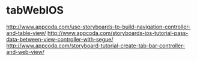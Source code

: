 # tabWebIOS

http://www.appcoda.com/use-storyboards-to-build-navigation-controller-and-table-view/
http://www.appcoda.com/storyboards-ios-tutorial-pass-data-between-view-controller-with-segue/
http://www.appcoda.com/storyboard-tutorial-create-tab-bar-controller-and-web-view/
